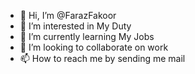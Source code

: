 - 👋 Hi, I’m @FarazFakoor
- 👀 I’m interested in My Duty
- 🌱 I’m currently learning My Jobs
- 💞️ I’m looking to collaborate on work 
- 📫 How to reach me by sending me mail                                                       

<!---
FarazFakoor/FarazFakoor is a ✨ special ✨ repository because its `README.md` (this file) appears on your GitHub profile.
You can click the Preview link to take a look at your changes.
--->
